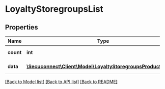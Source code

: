 # LoyaltyStoregroupsList

## Properties
Name | Type | Description | Notes
------------ | ------------- | ------------- | -------------
**count** | **int** | Number of existing loyalty store groups | 
**data** | [**\Secuconnect\Client\Model\LoyaltyStoregroupsProductModel[]**](LoyaltyStoregroupsProductModel.md) | GET Loyalty/StoreGroups | 

[[Back to Model list]](../README.md#documentation-for-models) [[Back to API list]](../README.md#documentation-for-api-endpoints) [[Back to README]](../../README.md)


